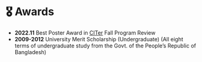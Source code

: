 # 🎖 Awards
- **2022.11** Best Poster Award in [CITer](https://citer.clarkson.edu/) Fall Program Review
- **2009-2012** University Merit Scholarship (Undergraduate) (All eight terms of undergraduate study from the Govt. of the People’s Republic of Bangladesh)